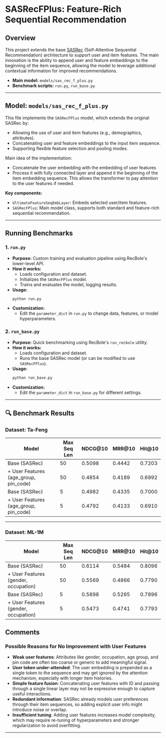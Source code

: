 # SASRecFPlus: Feature-Rich Sequential Recommendation

## Overview
This project extends the base [SASRec](https://arxiv.org/abs/1808.09781) (Self-Attentive Sequential Recommendation) architecture to support user and item features. The main innovation is the ability to append user and feature embeddings to the beginning of the item sequence, allowing the model to leverage additional contextual information for improved recommendations.

- **Main model:** `models/sas_rec_f_plus.py`
- **Benchmark scripts:** `run.py`, `run_base.py`

---

## Model: `models/sas_rec_f_plus.py`

This file implements the `SASRecFPlus` model, which extends the original SASRec by:
- Allowing the use of user and item features (e.g., demographics, attributes).
- Concatenating user and feature embeddings to the input item sequence.
- Supporting flexible feature selection and pooling modes.

Main idea of the implementation:
- Concatenate the user embedding with the embedding of user features
- Process it with fully connected layer and append it the beginning of the item embedding sequence. This allows the transformer to pay attention to the user features if needed.

**Key components:**
- `UltimateFeatureSeqEmbLayer`: Embeds selected user/item features.
- `SASRecFPlus`: Main model class, supports both standard and feature-rich sequential recommendation.

---

## Running Benchmarks

### 1. `run.py`
- **Purpose:** Custom training and evaluation pipeline using RecBole's lower-level API.
- **How it works:**
  - Loads configuration and dataset.
  - Initializes the `SASRecFPlus` model.
  - Trains and evaluates the model, logging results.
- **Usage:**
  ```bash
  python run.py
  ```
- **Customization:**
  - Edit the `parameter_dict` in `run.py` to change data, features, or model hyperparameters.

### 2. `run_base.py`
- **Purpose:** Quick benchmarking using RecBole's `run_recbole` utility.
- **How it works:**
  - Loads configuration and dataset.
  - Runs the base SASRec model (or can be modified to use `SASRecFPlus`).
- **Usage:**
  ```bash
  python run_base.py
  ```
- **Customization:**
  - Edit the `parameter_dict` in `run_base.py` for different settings.

---

## 🔍 Benchmark Results

### Dataset: **Ta-Feng**
| Model                                | Max Seq Len | NDCG@10 | MRR@10 | Hit@10 |
|-------------------------------------|-------------|---------|--------|--------|
| Base (SASRec)                       | 50          | 0.5098  | 0.4442 | 0.7203 |
| + User Features (age_group, pin_code) | 50          | 0.4854  | 0.4189 | 0.6992 |
| Base (SASRec)                       | 5           | 0.4982  | 0.4335 | 0.7000 |
| + User Features (age_group, pin_code) | 5           | 0.4792  | 0.4133 | 0.6910 |

---

### Dataset: **ML-1M**
| Model                                | Max Seq Len | NDCG@10 | MRR@10 | Hit@10 |
|-------------------------------------|-------------|---------|--------|--------|
| Base (SASRec)                       | 50          | 0.6114  | 0.5484 | 0.8096 |
| + User Features (gender, occupation) | 50          | 0.5569  | 0.4866 | 0.7790 |
| Base (SASRec)                       | 5           | 0.5898  | 0.5265 | 0.7896 |
| + User Features (gender, occupation) | 5           | 0.5473  | 0.4741 | 0.7793 |

## Comments

### Possible Reasons for No Improvement with User Features

- **Weak user features**: Attributes like gender, occupation, age group, and pin code are often too coarse or generic to add meaningful signal.
- **User token under-attended**: The user embedding is prepended as a single token to the sequence and may get ignored by the attention mechanism, especially with longer item histories.
- **Simple feature fusion**: Concatenating user features with ID and passing through a single linear layer may not be expressive enough to capture useful interactions.
- **Redundant information**: SASRec already models user preferences through their item sequences, so adding explicit user info might introduce noise or overlap.
- **Insufficient tuning**: Adding user features increases model complexity, which may require re-tuning of hyperparameters and stronger regularization to avoid overfitting.

---
